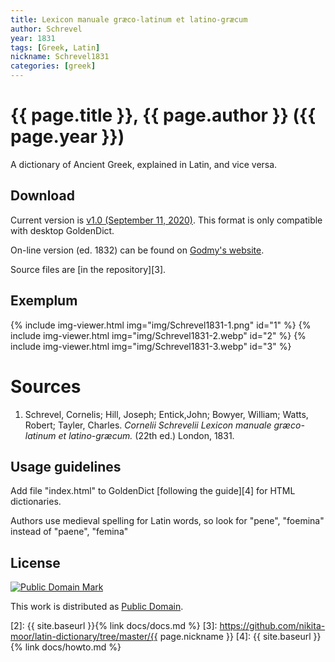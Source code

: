 ```yaml
---
title: Lexicon manuale græco-latinum et latino-græcum
author: Schrevel
year: 1831
tags: [Greek, Latin]
nickname: Schrevel1831
categories: [greek]
---
```

# {{ page.title }}, {{ page.author }} ({{ page.year }})

A dictionary of Ancient Greek, explained in Latin, and vice versa. 


## Download

Current version is [v1.0 (September 11, 2020)][1]. This format is only compatible with desktop GoldenDict.

On-line version (ed. 1832) can be found on [Godmy's website](http://www.lexica.linguax.com/).

Source files are [in the repository][3].


## Exemplum

{% include img-viewer.html img="img/Schrevel1831-1.png" id="1" %}
{% include img-viewer.html img="img/Schrevel1831-2.webp" id="2" %}
{% include img-viewer.html img="img/Schrevel1831-3.webp" id="3" %}


# Sources

1. Schrevel, Cornelis; Hill, Joseph; Entick,John; Bowyer, William; Watts, Robert; Tayler, Charles. _Cornelii Schrevelii Lexicon manuale græco-latinum et latino-græcum._ (22th ed.) London, 1831.


## Usage guidelines

Add file "index.html" to GoldenDict [following the guide][4] for HTML dictionaries.

Authors use medieval spelling for Latin words, so look for "pene", "foemina" instead of "paene", "femina"


## License

<a rel="license" href="http://creativecommons.org/publicdomain/mark/1.0/">
<img src="https://licensebuttons.net/p/mark/1.0/88x31.png"
     style="border-style: none;" alt="Public Domain Mark" />
</a>

This work is distributed as <a rel="license" href="http://creativecommons.org/publicdomain/mark/1.0/">Public Domain</a>.


[1]: https://github.com/nikita-moor/latin-dictionary/releases/tag/2020-09-11
[2]: {{ site.baseurl }}{% link docs/docs.md %}
[3]: https://github.com/nikita-moor/latin-dictionary/tree/master/{{ page.nickname }}
[4]: {{ site.baseurl }}{% link docs/howto.md %}
